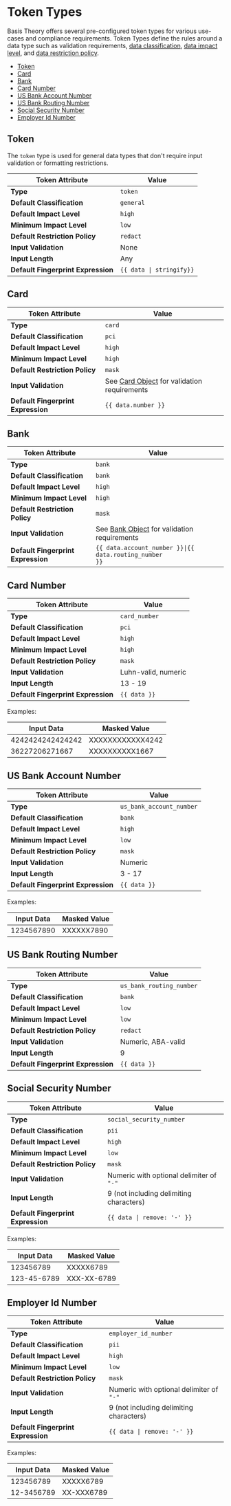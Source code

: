 # Token Types

Basis Theory offers several pre-configured token types for various use-cases and compliance requirements.
Token Types define the rules around a data type such as validation requirements, [data classification](#tokens-token-classifications), 
[data impact level](#tokens-token-impact-levels), and [data restriction policy](#tokens-token-restriction-policies).

- [Token](#token-types-token)
- [Card](#token-types-card)
- [Bank](#token-types-bank)
- [Card Number](#token-types-card-number)
- [US Bank Account Number](#token-types-us-bank-account-number)
- [US Bank Routing Number](#token-types-us-bank-routing-number)
- [Social Security Number](#token-types-social-security-number)
- [Employer Id Number](#token-types-employer-id-number)

## Token

The `token` type is used for general data types that don't require input validation or formatting restrictions.

| Token Attribute                    | Value                                   |
|------------------------------------|-----------------------------------------|
| **Type**                           | `token`                                 |
| **Default Classification**         | `general`                               |
| **Default Impact Level**           | `high`                                  |
| **Minimum Impact Level**           | `low`                                   |
| **Default Restriction Policy**     | `redact`                                |
| **Input Validation**               | None                                    |
| **Input Length**                   | Any                                     |
| **Default Fingerprint Expression** | <code>{{ data &#124; stringify}}</code> |


## Card

| Token Attribute                    | Value                                                                         |
|------------------------------------|-------------------------------------------------------------------------------|
| **Type**                           | `card`                                                                        |
| **Default Classification**         | `pci`                                                                         |
| **Default Impact Level**           | `high`                                                                        |
| **Minimum Impact Level**           | `high`                                                                        |
| **Default Restriction Policy**     | `mask`                                                                        |
| **Input Validation**               | See [Card Object](#tokens-token-data-validations) for validation requirements |
| **Default Fingerprint Expression** | `{{ data.number }}`                                                           |


## Bank

| Token Attribute                    | Value                                                                         |
|------------------------------------|-------------------------------------------------------------------------------|
| **Type**                           | `bank`                                                                        |
| **Default Classification**         | `bank`                                                                        |
| **Default Impact Level**           | `high`                                                                        |
| **Minimum Impact Level**           | `high`                                                                        |
| **Default Restriction Policy**     | `mask`                                                                        |
| **Input Validation**               | See [Bank Object](#tokens-token-data-validations) for validation requirements |
| **Default Fingerprint Expression** | <code>{{ data.account_number }}&#124;{{ data.routing_number }}</code>         |


## Card Number

| Token Attribute                    | Value               |
|------------------------------------|---------------------|
| **Type**                           | `card_number`       |
| **Default Classification**         | `pci`               |
| **Default Impact Level**           | `high`              |
| **Minimum Impact Level**           | `high`              |
| **Default Restriction Policy**     | `mask`              |
| **Input Validation**               | Luhn-valid, numeric |
| **Input Length**                   | 13 - 19             |
| **Default Fingerprint Expression** | `{{ data }}`        |

Examples:

| Input Data       | Masked Value     |
|------------------|------------------|
| 4242424242424242 | XXXXXXXXXXXX4242 |
| 36227206271667   | XXXXXXXXXX1667   |


## US Bank Account Number

| Token Attribute                    | Value                    |
|------------------------------------|--------------------------|
| **Type**                           | `us_bank_account_number` |
| **Default Classification**         | `bank`                   |
| **Default Impact Level**           | `high`                   |
| **Minimum Impact Level**           | `low`                    |
| **Default Restriction Policy**     | `mask`                   |
| **Input Validation**               | Numeric                  |
| **Input Length**                   | 3 - 17                   |
| **Default Fingerprint Expression** | `{{ data }}`             |

Examples: 

| Input Data          | Masked Value        |
|---------------------|---------------------|
| 1234567890          | XXXXXX7890          |


## US Bank Routing Number

| Token Attribute                    | Value                    |
|------------------------------------|--------------------------|
| **Type**                           | `us_bank_routing_number` |
| **Default Classification**         | `bank`                   |
| **Default Impact Level**           | `low`                    |
| **Minimum Impact Level**           | `low`                    |
| **Default Restriction Policy**     | `redact`                 |
| **Input Validation**               | Numeric, ABA-valid       |
| **Input Length**                   | 9                        |
| **Default Fingerprint Expression** | `{{ data }}`             |


## Social Security Number

| Token Attribute                    | Value                                      |
|------------------------------------|--------------------------------------------|
| **Type**                           | `social_security_number`                   |
| **Default Classification**         | `pii`                                      |
| **Default Impact Level**           | `high`                                     |
| **Minimum Impact Level**           | `low`                                      |
| **Default Restriction Policy**     | `mask`                                     |
| **Input Validation**               | Numeric with optional delimiter of `"-"`   |
| **Input Length**                   | 9 (not including delimiting characters)    |
| **Default Fingerprint Expression** | <code>{{ data &#124; remove: '-' }}</code> |

Examples:

| Input Data  | Masked Value |
|-------------|--------------|
| 123456789   | XXXXX6789    |
| 123-45-6789 | XXX-XX-6789  |


## Employer Id Number

| Token Attribute                    | Value                                      |
|------------------------------------|--------------------------------------------|
| **Type**                           | `employer_id_number`                       |
| **Default Classification**         | `pii`                                      |
| **Default Impact Level**           | `high`                                     |
| **Minimum Impact Level**           | `low`                                      |
| **Default Restriction Policy**     | `mask`                                     |
| **Input Validation**               | Numeric with optional delimiter of `"-"`   |
| **Input Length**                   | 9 (not including delimiting characters)    |
| **Default Fingerprint Expression** | <code>{{ data &#124; remove: '-' }}</code> |

Examples:

| Input Data | Masked Value |
|------------|--------------|
| 123456789  | XXXXX6789    |
| 12-3456789 | XX-XXX6789   |
